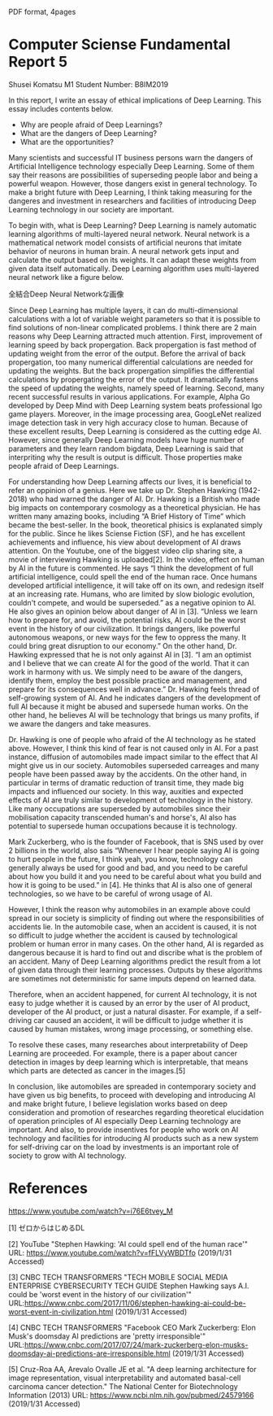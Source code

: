 PDF format, 4pages
# Computer Sciense Fundamental Report 5
Shusei Komatsu M1
Student Number: B8IM2019

In this report, I write an essay of ethical implications of Deep Learning. This essay includes contents below.
- Why are people afraid of Deep Learnings?
- What are the dangers of Deep Learning? 
- What are the opportunities?

Many scientists and successful IT business persons warn the dangers of Artificial Intelligence technology especially Deep Learning. Some of them say their reasons are possibilities of superseding people labor and being a powerful weapon. However, those dangers exist in general technology. To make a bright future with Deep Learning, I think taking measuring for the dangeres and investment in researchers and facilities of introducing Deep Learning technology in our society are important.

To begin with, what is Deep Learning? Deep Learning is namely automatic learning algorithms of multi-layered neural network. Neural network is a mathematical network model consists of artificial neurons that imitate behavior of neurons in human brain. A neural network gets input and calculate the output based on its weights. It can adapt these weights from given data itself automatically. Deep Learning algorithm uses multi-layered neural network like a figure below.

全結合Deep Neural Networkな画像

Since Deep Learning has multiple layers, it can do multi-dimensional calculations with a lot of variable weight parameters so that it is possible to find solutions of non-linear complicated problems.
I think there are 2 main reasons why Deep Learning attracted much attention. First, improvement of learning speed by back propergation. Back propergation is fast method of updating weight from the error of the output. Before the arrival of back propergation, too many numerical differential calculations are needed for updating the weights. But the back propergation simplifies the differential calculations by propergating the error of the output. It dramatically fastens the speed of updating the weights, namely speed of learning. Second, many recent successful results in various applications. For example, Alpha Go developed by Deep Mind with Deep Learning system beats professional Igo game players. Moreover, in the image processing area, GoogLeNet realized image detection task in very high accuracy close to human.
Because of these excellent results, Deep Learning is considered as the cutting edge AI. However, since generally Deep Learning models have huge number of parameters and they learn random bigdata, Deep Learning is said that interpriting why the result is output is difficult. Those properties make people afraid of Deep Learnings.

For understanding how Deep Learning affects our lives, it is beneficial to refer an oppinion of a genius. Here we take up Dr. Stephen Hawking (1942-2018) who had warned the danger of AI.
Dr. Hawking is a British who made big impacts on contemporary cosmology as a theoretical physician. He has written many amazing books, including “A Brief History of Time” which became the best-seller. In the book, theoretical phisics is explanated simply for the public. Since he likes Sciense Fiction (SF), and he has excellent achievements and influence, his view about development of AI draws attention. 
On the Youtube, one of the biggest video clip sharing site, a movie of interviewing Hawking is uploaded[2]. In the video, effect on human by AI in the future is commented. He says
“I think the development of full artificial intelligence, could spell the end of the human race. Once humans developed artificial intelligence, it will take off on its own, and redesign itself at an increasing rate. Humans, who are limited by slow biologic evolution, couldn't compete, and would be superseded.” as a negative opinion to AI.
He also gives an opinion below about danger of AI in [3].
“Unless we learn how to prepare for, and avoid, the potential risks, AI could be the worst event in the history of our civilization. It brings dangers, like powerful autonomous weapons, or new ways for the few to oppress the many. It could bring great disruption to our economy.”
On the other hand, Dr. Hawking expressed that he is not only against AI in [3].
“I am an optimist and I believe that we can create AI for the good of the world. That it can work in harmony with us. We simply need to be aware of the dangers, identify them, employ the best possible practice and management, and prepare for its consequences well in advance.”
Dr. Hawking feels thread of self-growing system of AI. And he indicates dangers of the development of full AI because it might be abused and supersede human works. On the other hand, he believes AI will be technology that brings us many profits, if we aware the dangers and take measures.

Dr. Hawking is one of people who afraid of the AI technology as he stated above. However, I think this kind of fear is not caused only in AI. For a past instance, diffusion of automobiles made impact similar to the effect that AI might give us in our society. Automobiles superseded carreages and many people have been passed away by the accidents. On the other hand, in particular in terms of dramatic reduction of transit time, they made big impacts and influenced our society. In this way, auxities and expected effects of AI are truly similar to development of technology in the history. Like many occupations are superseded by automobiles since their mobilisation capacity transcended human's and horse's, AI also has potential to supersede human occupations because it is technology.

Mark Zuckerberg, who is the founder of Facebook, that is SNS used by over 2 billions in the world, also sais
“Whenever I hear people saying AI is going to hurt people in the future, I think yeah, you know, technology can generally always be used for good and bad, and you need to be careful about how you build it and you need to be careful about what you build and how it is going to be used.” in [4].
He thinks that AI is also one of general technologies, so we have to be careful of wrong usage of AI.

However, I think the reason why automobiles in an example above could spread in our society is simplicity of finding out where the responsibilities of accidents lie. In the automobile case, when an accident is caused, it is not so difficult to judge whether the accident is caused by technological problem or human error in many cases.
On the other hand, AI is regarded as dangerous because it is hard to find out and discribe what is the problem of an accident. Many of Deep Learning algorithms predict the result from a lot of given data through their learning processes. Outputs by these algorithms are sometimes not deterministic for same imputs depend on learned data. 

Therefore, when an accident happened, for current AI technology, it is not easy to judge whether it is caused by an error by the user of AI product, developer of the AI product, or just a natural disaster.
For example, if a self-driving car caused an accident, it will be difficult to judge whether it is caused by human mistakes, wrong image processing, or something else.

To resolve these cases, many researches about interpretability of Deep Learning are proceeded. For example, there is a paper about cancer detection in images by deep learning which is interpretable, that means which parts are detected as cancer in the images.[5]

In conclusion, like automobiles are spreaded in contemporary society and have given us big benefits, to proceed with developing and introducing AI and make bright future, I believe legislation works based on deep consideration and promotion of researches regarding theoretical elucidation of operation principles of AI especially Deep Learning technology are important. And also, to provide insentives for people who work on AI technology and facilities for introducing AI products such as a new system for self-driving car on the load by investments is an important role of society to grow with AI technology.

# References

https://www.youtube.com/watch?v=i76E6tvey_M

[1] ゼロからはじめるDL

[2] YouTube "Stephen Hawking: 'AI could spell end of the human race'" 
URL: https://www.youtube.com/watch?v=fFLVyWBDTfo (2019/1/31 Accessed)

[3] CNBC TECH TRANSFORMERS "TECH MOBILE SOCIAL MEDIA ENTERPRISE CYBERSECURITY TECH GUIDE Stephen Hawking says A.I. could be 'worst event in the history of our civilization'" 
URL:https://www.cnbc.com/2017/11/06/stephen-hawking-ai-could-be-worst-event-in-civilization.html (2019/1/31 Accessed)

[4] CNBC TECH TRANSFORMERS "Facebook CEO Mark Zuckerberg: Elon Musk's doomsday AI predictions are 'pretty irresponsible'" 
URL:https://www.cnbc.com/2017/07/24/mark-zuckerberg-elon-musks-doomsday-ai-predictions-are-irresponsible.html (2019/1/31 Accessed)

[5] Cruz-Roa AA, Arevalo Ovalle JE et al. "A deep learning architecture for image representation, visual interpretability and automated basal-cell carcinoma cancer detection." The National Center for Biotechnology Information (2013)
URL: https://www.ncbi.nlm.nih.gov/pubmed/24579166 (2019/1/31 Accessed)